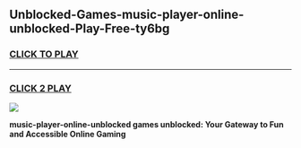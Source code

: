 
## Unblocked-Games-music-player-online-unblocked-Play-Free-ty6bg
<h3>
<a href="https://premium76.site?title=music-player-online-unblocked&ref=23A">CLICK TO PLAY</a></h3>
<hr>

<h3>
<a href="https://premium76.site?title=music-player-online-unblocked&ref=23A">CLICK 2 PLAY</a>
  
</h3>

<a href="https://premium76.site?title=music-player-online-unblocked&ref=23A"><img src="https://clearcache.store/games.png"></a>


**music-player-online-unblocked games unblocked: Your Gateway to Fun and Accessible Online Gaming**
